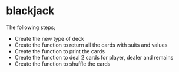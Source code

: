 # blackjack

The following steps;
- Create the new type of deck
- Create the function to return all the cards with suits and values
- Create the function to print the cards
- Create the function to deal 2 cards for player, dealer and remains
- Create the function to shuffle the cards